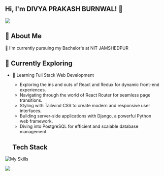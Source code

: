 ## Hi, I'm DIVYA PRAKASH BURNWAL! 👋
![](https://github-readme-stats.vercel.app/api?username=divyaprakash765&theme=vue-dark&show_icons=true&hide_border=true&count_private=true)

## 🚀 About Me
🔭 I'm currently pursuing my Bachelor's at NIT JAMSHEDPUR

## 🌱 Currently Exploring

- 🚀 Learning Full Stack Web Development
  - Exploring the ins and outs of React and Redux for dynamic front-end experiences.
  - Navigating through the world of React Router for seamless page transitions.
  - Styling with Tailwind CSS to create modern and responsive user interfaces.
  - Building server-side applications with Django, a powerful Python web framework.
  - Diving into PostgreSQL for efficient and scalable database management.
 
  ## Tech Stack
![My Skills](https://skillicons.dev/icons?i=js,html,css,js,cpp,react,redux,express,git,github,mongodb,mysql,nodejs,sequelize)


![](https://leetcard.jacoblin.cool/dpb937?ext=heatmap)

